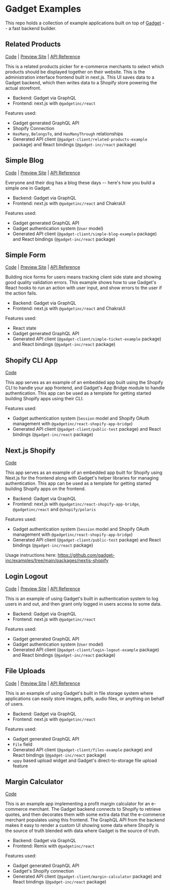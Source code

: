 # Gadget Examples

This repo holds a collection of example applications built on top of [Gadget](https://gadget.dev) -- a fast backend builder.

## Related Products

[Code](https://github.com/gadget-inc/examples/tree/main/packages/related-products) | [Preview Site](https://gadget-related-products.vercel.app/) | [API Reference](https://docs.gadget.dev/api/related-products-example)

This is a related products picker for e-commerce merchants to select which products should be displayed together on their website.
This is the administration interface frontend built in next.js. This UI saves data to a Gadget backend, which then writes data to a Shopify store powering the actual storefront.

- Backend: Gadget via GraphQL
- Frontend: next.js with `@gadgetinc/react`

Features used:

- Gadget generated GraphQL API
- Shopify Connection
- `HasMany`, `BelongsTo`, and `HasManyThrough` relationships
- Generated API client (`@gadget-client/related-products-example` package) and React bindings (`@gadget-inc/react` package)

## Simple Blog

[Code](https://github.com/gadget-inc/examples/tree/main/packages/simple-blog) | [Preview Site](https://gadget-blog-example.vercel.app/) | [API Reference](https://docs.gadget.dev/api/simple-blog-example)

Everyone and their dog has a blog these days -- here's how you build a simple one in Gadget.

- Backend: Gadget via GraphQL
- Frontend: next.js with `@gadgetinc/react` and ChakraUI

Features used:

- Gadget generated GraphQL API
- Gadget authentication system (`User` model)
- Generated API client (`@gadget-client/simple-blog-example` package) and React bindings (`@gadget-inc/react` package)

## Simple Form

[Code](https://github.com/gadget-inc/examples/tree/main/packages/simple-form) | [Preview Site](https://gadget-form-example.vercel.app/) | [API Reference](https://docs.gadget.dev/api/simple-ticket-example)

Building nice forms for users means tracking client side state and showing good quality validation errors. This example shows how to use Gadget's React hooks to run an action with user input, and show errors to the user if the action fails.

- Backend: Gadget via GraphQL
- Frontend: next.js with `@gadgetinc/react` and ChakraUI

Features used:

- React state
- Gadget generated GraphQL API
- Generated API client (`@gadget-client/simple-ticket-example` package) and React bindings (`@gadget-inc/react` package)

## Shopify CLI App

[Code](https://github.com/gadget-inc/examples/tree/main/packages/shopify-cli-embedded)

This app serves as an example of an embedded app built using the Shopify CLI to handle your app frontend, and Gadget's App Bridge module to handle authentication. This app can be used as a template for getting started building Shopify apps using their CLI.

Features used:

- Gadget authentication system (`Session` model and Shopify OAuth management with `@gadgetinc/react-shopify-app-bridge`)
- Generated API client (`@gadget-client/public-test` package) and React bindings (`@gadget-inc/react` package)

## Next.js Shopify

[Code](https://github.com/gadget-inc/examples/tree/main/packages/nextjs-shopify)

This app serves as an example of an embedded app built for Shopify using Next.js for the frontend along with Gadget's helper libraries for managing authentication. This app can be used as a template for getting started building Shopify apps on the frontend.

- Backend: Gadget via GraphQL
- Frontend: next.js with `@gadgetinc/react-shopify-app-bridge`, `@gadgetinc/react` and `@shopify/polaris`

Features used:

- Gadget authentication system (`Session` model and Shopify OAuth management with `@gadgetinc/react-shopify-app-bridge`)
- Generated API client (`@gadget-client/public-test` package) and React bindings (`@gadget-inc/react` package)

Usage instructions here: https://github.com/gadget-inc/examples/tree/main/packages/nextjs-shopify

## Login Logout

[Code](https://github.com/gadget-inc/examples/tree/main/packages/login-logout) | [Preview Site](https://gadget-login-logout.vercel.app/) | [API Reference](https://docs.gadget.dev/api/login-logout-example)

This is an example of using Gadget's built in authentication system to log users in and out, and then grant only logged in users access to some data.

- Backend: Gadget via GraphQL
- Frontend: next.js with `@gadgetinc/react`

Features used:

- Gadget generated GraphQL API
- Gadget authentication system (`User` model)
- Generated API client (`@gadget-client/login-logout-example` package) and React bindings (`@gadget-inc/react` package)

## File Uploads

[Code](https://github.com/gadget-inc/examples/tree/main/packages/file-uploads) | [Preview Site](https://gadget-file-uploads-example.vercel.app/) | [API Reference](https://docs.gadget.dev/api/files-example)

This is an example of using Gadget's built in file storage system where applications can easily store images, pdfs, audio files, or anything on behalf of users.

- Backend: Gadget via GraphQL
- Frontend: next.js with `@gadgetinc/react`

Features used:

- Gadget generated GraphQL API
- `File` field
- Generated API client (`@gadget-client/files-example` package) and React bindings (`@gadget-inc/react` package)
- `uppy` based upload widget and Gadget's direct-to-storage file upload feature

## Margin Calculator

[Code](https://github.com/gadget-inc/examples/tree/main/packages/margin-calculator)

This is an example app implementing a profit margin calculator for an e-commerce merchant. The Gadget backend connects to Shopify to retrieve quotes, and then decorates them with some extra data that the e-commerce merchant populates using this frontend. The GraphQL API from the backend makes it easy to render a custom UI showing some data where Shopify is the source of truth blended with data where Gadget is the source of truth.

- Backend: Gadget via GraphQL
- Frontend: Remix with `@gadgetinc/react`

Features used:

- Gadget generated GraphQL API
- Gadget's Shopify connection
- Generated API client (`@gadget-client/margin-calculator` package) and React bindings (`@gadget-inc/react` package)
